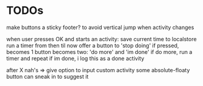 # TODOs

make buttons a sticky footer? to avoid vertical jump when activity changes

when user presses OK and starts an activity:
save current time to localstore
run a timer from then til now
offer a button to 'stop doing'
if pressed, becomes 1 button becomes two: 'do more' and 'im done'
if do more, run a timer and repeat
if im done, i log this as a done activity

after X nah's => give option to input custom activity
some absolute-floaty button can sneak in to suggest it
